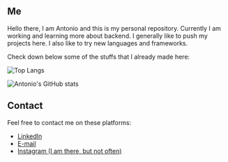 ## Me

Hello there, I am Antonio and this is my personal repository. Currently I am working and learning more about backend. I generally like to push my projects here. I also like to try new languages and frameworks.

Check down below some of the stuffs that I already made here:

![Top Langs](https://github-readme-stats.vercel.app/api/top-langs/?username=antonioChristofoletti&layout=compact&langs_count=10&theme=tokyonight)

![Antonio's GitHub stats](https://github-readme-stats.vercel.app/api?username=antonioChristofoletti&show_icons=true&count_private=true&theme=tokyonight)

## Contact

Feel free to contact me on these platforms:

- [LinkedIn](https://www.linkedin.com/in/antonio-c-94b05310b/)
- [E-mail](mailto:antoniochristofoletti123@gmail.com?subject=[GitHub]%20Source%20Han%20Sans)
- [Instagram (I am there, but not often)](https://www.instagram.com/antonio.christofoletti/)
